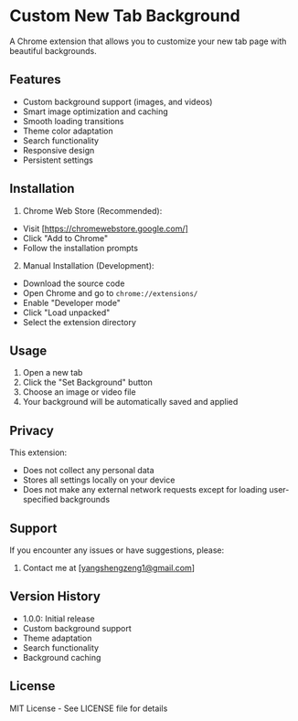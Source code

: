 # Custom New Tab Background

A Chrome extension that allows you to customize your new tab page with beautiful backgrounds.

## Features

- Custom background support (images, and videos)
- Smart image optimization and caching
- Smooth loading transitions
- Theme color adaptation
- Search functionality
- Responsive design
- Persistent settings

## Installation

1. Chrome Web Store (Recommended):
- Visit [https://chromewebstore.google.com/]
- Click "Add to Chrome"
- Follow the installation prompts

2. Manual Installation (Development):
- Download the source code
- Open Chrome and go to `chrome://extensions/`
- Enable "Developer mode"
- Click "Load unpacked"
- Select the extension directory

## Usage

1. Open a new tab
2. Click the "Set Background" button
3. Choose an image or video file
4. Your background will be automatically saved and applied

## Privacy

This extension:
- Does not collect any personal data
- Stores all settings locally on your device
- Does not make any external network requests except for loading user-specified backgrounds

## Support

If you encounter any issues or have suggestions, please:
1. Contact me at [yangshengzeng1@gmail.com]

## Version History

- 1.0.0: Initial release
- Custom background support
- Theme adaptation
- Search functionality
- Background caching

## License

MIT License - See LICENSE file for details